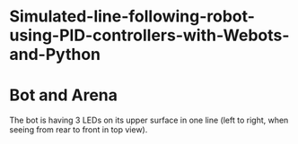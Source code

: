 # Simulated-line-following-robot-using-PID-controllers-with-Webots-and-Python


# Bot and Arena
The bot is having 3 LEDs on its upper surface in one line (left to right, when seeing from rear to front in top view). 
